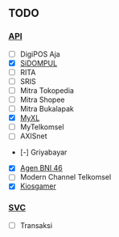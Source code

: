 ## TODO

### [API]()

-   [ ] DigiPOS Aja
-   [x] [SiDOMPUL](https://github.com/ndiing/api-gateway/blob/master/rest/apiSidompulV1Http.rest)
-   [ ] RITA
-   [ ] SRIS
-   [ ] Mitra Tokopedia
-   [ ] Mitra Shopee
-   [ ] Mitra Bukalapak
-   [x] [MyXL](https://github.com/ndiing/api-gateway/blob/master/rest/apiMyxlV1Http.rest)
-   [ ] MyTelkomsel
-   [ ] AXISnet
-   [-] Griyabayar
-   [x] [Agen BNI 46](https://github.com/ndiing/api-gateway/blob/master/rest/apiAgenbni46V1Http.rest)
-   [ ] Modern Channel Telkomsel
-   [x] [Kiosgamer](https://github.com/ndiing/api-gateway/blob/master/rest/apiKiosgamerV1Http.rest)

### [SVC]()

-   [ ] Transaksi
